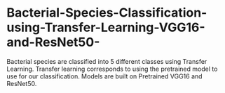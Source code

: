 # Bacterial-Species-Classification-using-Transfer-Learning-VGG16-and-ResNet50-
Bacterial species are classified into 5 different classes using Transfer Learning. Transfer learning corresponds to using the pretrained model to use for our classification. Models are built on Pretrained VGG16 and ResNet50.
